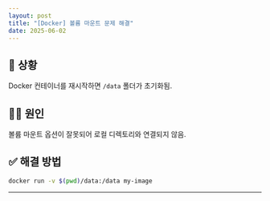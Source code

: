 ```yaml
---
layout: post
title: "[Docker] 볼륨 마운트 문제 해결"
date: 2025-06-02
---
```


## 🧵 상황

Docker 컨테이너를 재시작하면 `/data` 폴더가 초기화됨.

## 🕵️‍♂️ 원인

볼륨 마운트 옵션이 잘못되어 로컬 디렉토리와 연결되지 않음.

## ✅ 해결 방법

```bash
docker run -v $(pwd)/data:/data my-image
```

---
